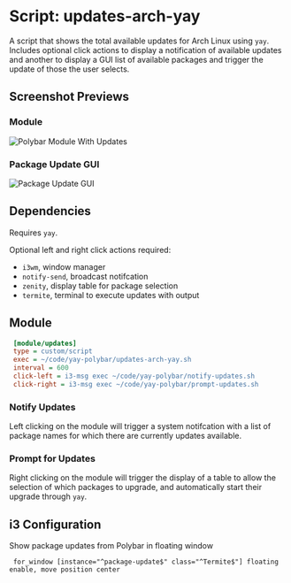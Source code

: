 # Script: updates-arch-yay

A script that shows the total available updates for Arch Linux using `yay`.
Includes optional click actions to display a notification of available updates
and another to display a GUI list of available packages and trigger the update
of those the user selects.

## Screenshot Previews
### Module
![Polybar Module With Updates](https://i.imgur.com/ZMap2mN.png)

### Package Update GUI
![Package Update GUI](https://i.imgur.com/mXIdvvf.png)


## Dependencies

Requires `yay`.

Optional left and right click actions required:
  * `i3wm`, window manager
  * `notify-send`, broadcast notifcation
  * `zenity`, display table for package selection
  * `termite`, terminal to execute updates with output

## Module

```ini
 [module/updates]
 type = custom/script
 exec = ~/code/yay-polybar/updates-arch-yay.sh
 interval = 600
 click-left = i3-msg exec ~/code/yay-polybar/notify-updates.sh
 click-right = i3-msg exec ~/code/yay-polybar/prompt-updates.sh
```
### Notify Updates

Left clicking on the module will trigger a system notifcation with a list of
package names for which there are currently updates available.

### Prompt for Updates

Right clicking on the module will trigger the display of a table to allow the
selection of which packages to upgrade, and automatically start their upgrade
through `yay`.

## i3 Configuration

Show package updates from Polybar in floating window

```
 for_window [instance="^package-update$" class="^Termite$"] floating enable, move position center 
```
